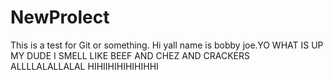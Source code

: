 # NewProlect
This is a test for Git or something. Hi yall name is bobby joe.YO WHAT IS UP MY DUDE I SMELL LIKE BEEF AND CHEZ AND CRACKERS
ALLLLALALLALAL
HIHIIHIHIHIHIHHI
